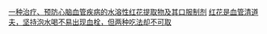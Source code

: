 [一种治疗、预防心脑血管疾病的水溶性红花提取物及其口服制剂](https://patents.google.com/patent/CN1199979C/zh)
[红花是血管清道夫，坚持泡水喝不易出现血栓，但两种吃法却不可取](https://www.sohu.com/a/295500705_615825)
